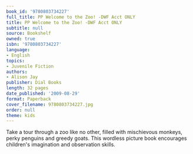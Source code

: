 ```yaml
---
book_id: '9780803734227'
full_title: PP Welcome to the Zoo! -DWF Acct ONLY
title: PP Welcome to the Zoo! -DWF Acct ONLY
subtitle: null
source: Bookshelf
owned: true
isbn: '9780803734227'
language:
- English
topics:
- Juvenile Fiction
authors:
- Alison Jay
publisher: Dial Books
length: 32 pages
date_published: '2009-08-29'
format: Paperback
cover_filename: 9780803734227.jpg
order: null
theme: kids
---
```

Take a tour through a zoo like no other, filled with mischievous monkeys, perky penguins and greedy goats. This wordless picture book encourages children's imagination and observation skills.
